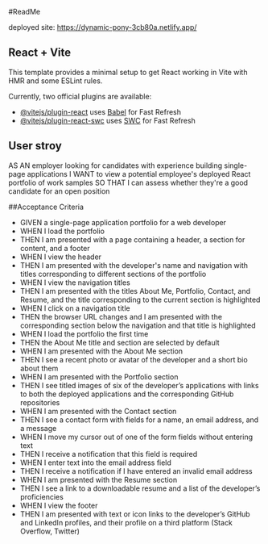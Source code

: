 #ReadMe

deployed site: https://dynamic-pony-3cb80a.netlify.app/
## React + Vite

This template provides a minimal setup to get React working in Vite with HMR and some ESLint rules.

Currently, two official plugins are available:

- [@vitejs/plugin-react](https://github.com/vitejs/vite-plugin-react/blob/main/packages/plugin-react/README.md) uses [Babel](https://babeljs.io/) for Fast Refresh
- [@vitejs/plugin-react-swc](https://github.com/vitejs/vite-plugin-react-swc) uses [SWC](https://swc.rs/) for Fast Refresh

## User stroy
AS AN employer looking for candidates with experience building single-page applications
I WANT to view a potential employee's deployed React portfolio of work samples
SO THAT I can assess whether they're a good candidate for an open position


##Acceptance Criteria
 - GIVEN a single-page application portfolio for a web developer
 - WHEN I load the portfolio
 - THEN I am presented with a page containing a header, a section for content, and a footer
 - WHEN I view the header
 - THEN I am presented with the developer's name and navigation with titles corresponding to different sections of the portfolio
 - WHEN I view the navigation titles
 - THEN I am presented with the titles About Me, Portfolio, Contact, and Resume, and the title corresponding to the current section is highlighted
 - WHEN I click on a navigation title
 - THEN the browser URL changes and I am presented with the corresponding section below the navigation and that title is highlighted
 - WHEN I load the portfolio the first time
 - THEN the About Me title and section are selected by default
 - WHEN I am presented with the About Me section
 - THEN I see a recent photo or avatar of the developer and a short bio about them
 - WHEN I am presented with the Portfolio section
 - THEN I see titled images of six of the developer’s applications with links to both the deployed applications and the corresponding GitHub repositories
 - WHEN I am presented with the Contact section
 - THEN I see a contact form with fields for a name, an email address, and a message
 - WHEN I move my cursor out of one of the form fields without entering text
 - THEN I receive a notification that this field is required
 - WHEN I enter text into the email address field
 - THEN I receive a notification if I have entered an invalid email address
 - WHEN I am presented with the Resume section
 - THEN I see a link to a downloadable resume and a list of the developer’s proficiencies
 - WHEN I view the footer
 - THEN I am presented with text or icon links to the developer’s GitHub and LinkedIn profiles, and their profile on a third platform (Stack Overflow, Twitter)
